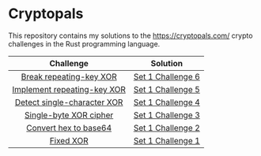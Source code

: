 # Cryptopals

This repository contains my solutions to the https://cryptopals.com/ crypto challenges
in the Rust programming language.

|                                 Challenge                                  |                         Solution                          |
| :------------------------------------------------------------------------: | :-------------------------------------------------------: |
|   [Break repeating-key XOR](https://cryptopals.com/sets/1/challenges/6)    | [Set 1 Challenge 6](./tests/solutions/set1_challenge6.rs) |
| [Implement repeating-key XOR](https://cryptopals.com/sets/1/challenges/5)  | [Set 1 Challenge 5](./tests/solutions/set1_challenge5.rs) |
| [ Detect single-character XOR](https://cryptopals.com/sets/1/challenges/4) | [Set 1 Challenge 4](./tests/solutions/set1_challenge4.rs) |
|    [Single-byte XOR cipher](https://cryptopals.com/sets/1/challenges/3)    | [Set 1 Challenge 3](./tests/solutions/set1_challenge3.rs) |
|    [Convert hex to base64](https://cryptopals.com/sets/1/challenges/1)     | [Set 1 Challenge 2](./tests/solutions/set1_challenge1.rs) |
|          [Fixed XOR](https://cryptopals.com/sets/1/challenges/2)           | [Set 1 Challenge 1](./tests/solutions/set1_challenge2.rs) |
